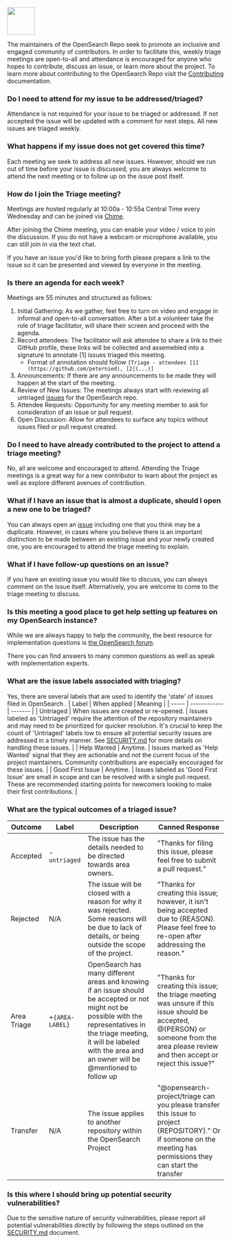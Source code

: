 <img src="https://opensearch.org/assets/img/opensearch-logo-themed.svg" height="64px">

The maintainers of the OpenSearch Repo seek to promote an inclusive and engaged community of contributors. In order to facilitate this, weekly triage meetings are open-to-all and attendance is encouraged for anyone who hopes to contribute, discuss an issue, or learn more about the project. To learn more about contributing to the OpenSearch Repo visit the [Contributing](./CONTRIBUTING.md) documentation.

### Do I need to attend for my issue to be addressed/triaged?

Attendance is not required for your issue to be triaged or addressed.  If not accepted the issue will be updated with a comment for next steps.  All new issues are triaged weekly.

### What happens if my issue does not get covered this time?

Each meeting we seek to address all new issues. However, should we run out of time before your issue is discussed, you are always welcome to attend the next meeting or to follow up on the issue post itself.

### How do I join the Triage meeting?

Meetings are hosted regularly at 10:00a - 10:55a Central Time every Wednesday and can be joined via [Chime](https://chime.aws/1988437365).

After joining the Chime meeting, you can enable your video / voice to join the discussion.  If you do not have a webcam or microphone available, you can still join in via the text chat.

If you have an issue you'd like to bring forth please prepare a link to the issue so it can be presented and viewed by everyone in the meeting.

### Is there an agenda for each week?

Meetings are 55 minutes and structured as follows:

1. Initial Gathering: As we gather, feel free to turn on video and engage in informal and open-to-all conversation.  After a bit a volunteer take the role of triage facilitator, will share their screen and proceed with the agenda.
2. Record attendees: The facilitator will ask attendee to share a link to their GitHub profile, these links will be collected and assemebled into a signature to annotate [1] issues triaged this meeting.
   - Format of annotation should follow ``[Triage - attendees [1](https://github.com/peternied), [2](...)]``
3. Announcements: If there are any announcements to be made they will happen at the start of the meeting.
4. Review of New Issues: The meetings always start with reviewing all untriaged [issues](https://github.com/search?q=label%3Auntriaged+is%3Aopen++repo%3Aopensearch-project%2FOpenSearch+&type=issues&ref=advsearch&s=created&o=desc) for the OpenSearch repo.
5. Attendee Requests: Opportunity for any meeting member to ask for consideration of an issue or pull request.
6. Open Discussion: Allow for attendees to surface any topics without issues filed or pull request created.

### Do I need to have already contributed to the project to attend a triage meeting?

No, all are welcome and encouraged to attend. Attending the Triage meetings is a great way for a new contributor to learn about the project as well as explore different avenues of contribution.

### What if I have an issue that is almost a duplicate, should I open a new one to be triaged?

You can always open an [issue](https://github.com/opensearch-project/OpenSearch/issues/new/choose) including one that you think may be a duplicate. However, in cases where you believe there is an important distinction to be made between an existing issue and your newly created one, you are encouraged to attend the triage meeting to explain.

### What if I have follow-up questions on an issue?

If you have an existing issue you would like to discuss, you can always comment on the issue itself. Alternatively, you are welcome to come to the triage meeting to discuss.

### Is this meeting a good place to get help setting up features on my OpenSearch instance?

While we are always happy to help the community, the best resource for implementation questions is [the OpenSearch forum](https://forum.opensearch.org/).

There you can find answers to many common questions as well as speak with implementation experts.

### What are the issue labels associated with triaging?

Yes, there are several labels that are used to identify the 'state' of issues filed in OpenSearch .
| Label | When applied | Meaning |
| ----- | ------------ | ------- |
| Untriaged | When issues are created or re-opened. | Issues labeled as 'Untriaged' require the attention of the repository maintainers and may need to be prioritized for quicker resolution. It's crucial to keep the count of 'Untriaged' labels low to ensure all potential security issues are addressed in a timely manner. See [SECURITY.md](https://github.com/opensearch-project/OpenSearch/blob/main/SECURITY.md) for more details on handling these issues. |
| Help Wanted | Anytime. | Issues marked as 'Help Wanted' signal that they are actionable and not the current focus of the project maintainers. Community contributions are especially encouraged for these issues. |
| Good First Issue | Anytime. | Issues labeled as 'Good First Issue' are small in scope and can be resolved with a single pull request. These are recommended starting points for newcomers looking to make their first contributions. |

### What are the typical outcomes of a triaged issue?

| Outcome | Label | Description | Canned Response | 
| ------- | ----- | ----------- | --------------- |
| Accepted | -`untriaged` | The issue has the details needed to be directed towards area owners. | "Thanks for filing this issue, please feel free to submit a pull request." |
| Rejected | N/A | The issue will be closed with a reason for why it was rejected.  Some reasons will be due to lack of details, or being outside the scope of the project. | "Thanks for creating this issue; however, it isn't being accepted due to {REASON}.  Please feel free to re-open after addressing the reason." |
| Area Triage | +`{AREA-LABEL}` | OpenSearch has many different areas and knowing if an issue should be accepted or not might not be possible with the representatives in the triage meeting, it will be labeled with the area and an owner will be @mentioned to follow up | "Thanks for creating this issue; the triage meeting was unsure if this issue should be accepted, @{PERSON} or someone from the area please review and then accept or reject this issue?" |
| Transfer | N/A | The issue applies to another repository within the OpenSearch Project | "@opensearch-project/triage can you please transfer this issue to project {REPOSITORY}." Or if someone on the meeting has permissions they can start the transfer |

### Is this where I should bring up potential security vulnerabilities?

Due to the sensitive nature of security vulnerabilities, please report all potential vulnerabilities directly by following the steps outlined on the [SECURITY.md](https://github.com/opensearch-project/OpenSearch/blob/main/SECURITY.md) document.
